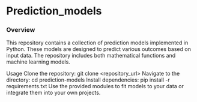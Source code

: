 # Prediction_models

 ### Overview
This repository contains a collection of prediction models implemented in Python. These models are designed to predict various outcomes based on input data. The repository includes both mathematical functions and machine learning models.

Usage
Clone the repository: git clone <repository_url>
Navigate to the directory: cd prediction-models
Install dependencies: pip install -r requirements.txt
Use the provided modules to fit models to your data or integrate them into your own projects.
